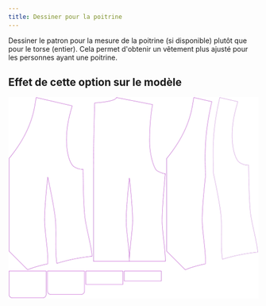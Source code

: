 ```yaml
---
title: Dessiner pour la poitrine
---
```


Dessiner le patron pour la mesure de la poitrine (si disponible) plutôt que pour le torse (entier). Cela permet d'obtenir un vêtement plus ajusté pour les personnes ayant une poitrine.

## Effet de cette option sur le modèle

![Cette image montre l'effet de cette option en superposant plusieurs variantes qui ont une valeur différente pour cette option](wahid_draftforhighbust_sample.svg "Effet de cette option sur le patron")
